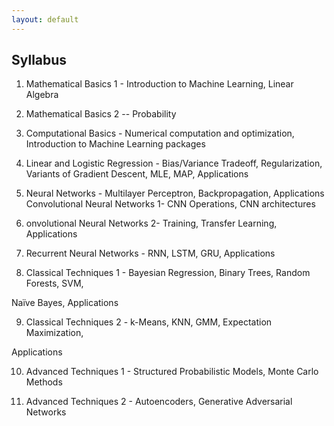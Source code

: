 ```yaml
---
layout: default
---
```


## Syllabus

1. Mathematical Basics 1 - Introduction to Machine Learning, Linear Algebra

2. Mathematical Basics 2 -- Probability

3. Computational Basics - Numerical computation and optimization, Introduction to Machine Learning packages

4. Linear and Logistic Regression - Bias/Variance Tradeoff, Regularization, Variants of Gradient Descent, MLE, MAP, Applications

5. Neural Networks - Multilayer Perceptron, Backpropagation, Applications Convolutional Neural Networks 1- CNN Operations, CNN architectures

6. onvolutional Neural Networks 2- Training, Transfer Learning, Applications

7. Recurrent Neural Networks - RNN, LSTM, GRU, Applications

8. Classical Techniques 1 - Bayesian Regression, Binary Trees, Random Forests, SVM,

Naïve Bayes, Applications

9. Classical Techniques 2 - k-Means, KNN, GMM, Expectation Maximization,

Applications

10. Advanced Techniques 1 - Structured Probabilistic Models, Monte Carlo Methods

11. Advanced Techniques 2 - Autoencoders, Generative Adversarial Networks
